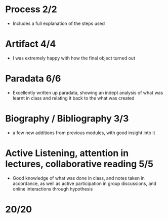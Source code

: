 # Process 2/2
- Includes a full explanation of the steps used
# Artifact 4/4
- I was extremely happy with how the final object turned out
# Paradata 6/6
- Excellently written up paradata, showing an indept analysis of what was learnt in class and relating it back to the what was created
# Biography / Bibliography 3/3
- a few new additions from previous modules, with good insight into it
# Active Listening, attention in lectures, collaborative reading 5/5
- Good knowledge of what was done in class, and notes taken in accordance, as well as active participation in group discussions, and online interactions through hypothesis

# 20/20
